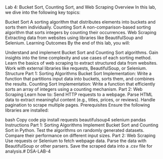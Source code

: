 


Lab 4: Bucket Sort, Counting Sort, and Web Scraping
Overview
In this lab, we dive into the following key topics:

Bucket Sort
A sorting algorithm that distributes elements into buckets and sorts them individually.
Counting Sort
A non-comparison-based sorting algorithm that sorts integers by counting their occurrences.
Web Scraping
Extracting data from websites using libraries like BeautifulSoup and Selenium.
Learning Outcomes
By the end of this lab, you will:

Understand and implement Bucket Sort and Counting Sort algorithms.
Gain insights into the time complexity and use cases of each sorting method.
Learn the basics of web scraping to extract structured data from websites.
Work with external libraries like requests, BeautifulSoup, or Selenium.
Structure
Part 1: Sorting Algorithms
Bucket Sort Implementation:
Write a function that partitions input data into buckets, sorts them, and combines the results.
Counting Sort Implementation:
Write a function that efficiently sorts an array of integers using a counting mechanism.
Part 2: Web Scraping
Learn how to:
Send HTTP requests to a webpage.
Parse HTML data to extract meaningful content (e.g., titles, prices, or reviews).
Handle pagination to scrape multiple pages.
Prerequisites
Ensure the following libraries are installed:

bash
Copy code
pip install requests beautifulsoup4 selenium pandas
Instructions
Part 1: Sorting Algorithms
Implement Bucket Sort and Counting Sort in Python.
Test the algorithms on randomly generated datasets.
Compare their performance on different input sizes.
Part 2: Web Scraping
Use requests or Selenium to fetch webpage data.
Parse the data with BeautifulSoup or other parsers.
Save the scraped data into a .csv file for analysis.# DSA-LAB-4
